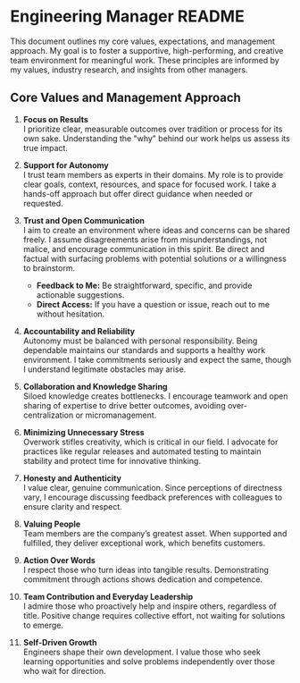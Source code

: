 # Engineering Manager README

This document outlines my core values, expectations, and management approach. My goal is to foster a supportive, high-performing, and creative team environment for meaningful work. These principles are informed by my values, industry research, and insights from other managers.

## Core Values and Management Approach

1. **Focus on Results**  
   I prioritize clear, measurable outcomes over tradition or process for its own sake. Understanding the "why" behind our work helps us assess its true impact.

2. **Support for Autonomy**  
   I trust team members as experts in their domains. My role is to provide clear goals, context, resources, and space for focused work. I take a hands-off approach but offer direct guidance when needed or requested.

3. **Trust and Open Communication**  
   I aim to create an environment where ideas and concerns can be shared freely. I assume disagreements arise from misunderstandings, not malice, and encourage communication in this spirit. Be direct and factual with surfacing problems with potential solutions or a willingness to brainstorm.

   - **Feedback to Me:** Be straightforward, specific, and provide actionable suggestions.
   - **Direct Access:** If you have a question or issue, reach out to me without hesitation.

4. **Accountability and Reliability**  
   Autonomy must be balanced with personal responsibility. Being dependable maintains our standards and supports a healthy work environment. I take commitments seriously and expect the same, though I understand legitimate obstacles may arise.

5. **Collaboration and Knowledge Sharing**  
   Siloed knowledge creates bottlenecks. I encourage teamwork and open sharing of expertise to drive better outcomes, avoiding over-centralization or micromanagement.

6. **Minimizing Unnecessary Stress**  
   Overwork stifles creativity, which is critical in our field. I advocate for practices like regular releases and automated testing to maintain stability and protect time for innovative thinking.

7. **Honesty and Authenticity**  
   I value clear, genuine communication. Since perceptions of directness vary, I encourage discussing feedback preferences with colleagues to ensure clarity and respect.

8. **Valuing People**  
   Team members are the company’s greatest asset. When supported and fulfilled, they deliver exceptional work, which benefits customers.

9. **Action Over Words**  
   I respect those who turn ideas into tangible results. Demonstrating commitment through actions shows dedication and competence.

10. **Team Contribution and Everyday Leadership**  
    I admire those who proactively help and inspire others, regardless of title. Positive change requires collective effort, not waiting for solutions to emerge.

11. **Self-Driven Growth**  
    Engineers shape their own development. I value those who seek learning opportunities and solve problems independently over those who wait for direction.
